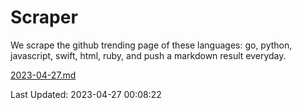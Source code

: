# Scraper

We scrape the github trending page of these languages: go, python, javascript, swift, html, ruby, and push a markdown result everyday.

[2023-04-27.md](https://github.com/henson/Scraper/blob/master/2023-04-27.md)

Last Updated: 2023-04-27 00:08:22
